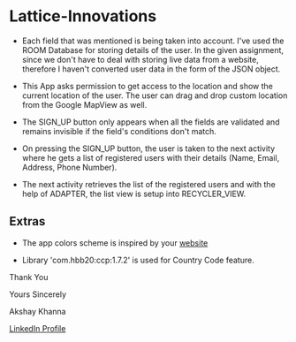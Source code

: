 # Lattice-Innovations

* Each field that was mentioned is being taken into account. I've used the ROOM Database for storing details of the user. In the given assignment, since we don't have to deal with storing live data from a website, therefore I haven't converted user data in the form of the JSON object. 

* This App asks permission to get access to the location and show the current location of the user. The user can drag and drop custom location from the Google MapView as well.

* The SIGN_UP button only appears when all the fields are validated and remains invisible if the field's conditions don't match.

* On pressing the SIGN_UP button, the user is taken to the next activity where he gets a list of registered users with their details (Name, Email, Address, Phone Number).

* The next activity retrieves the list of the registered users and with the help of ADAPTER, the list view is setup into RECYCLER_VIEW.

## Extras

* The app colors scheme is inspired by your [website](https://www.thelattice.in/)

* Library 'com.hbb20:ccp:1.7.2' is used for Country Code feature.

Thank You

Yours Sincerely

Akshay Khanna

[LinkedIn Profile](https://www.linkedin.com/in/akshay-khanna-972280193/)
